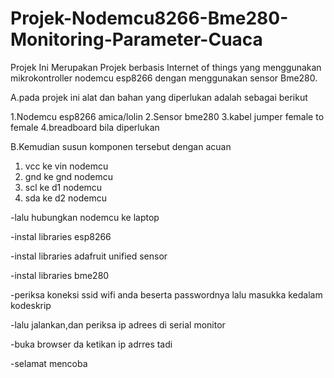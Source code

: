 # Projek-Nodemcu8266-Bme280-Monitoring-Parameter-Cuaca
Projek Ini Merupakan Projek berbasis Internet of things yang menggunakan mikrokontroller nodemcu esp8266 dengan menggunakan sensor Bme280.

A.pada projek ini alat dan bahan yang diperlukan adalah sebagai berikut

1.Nodemcu esp8266 amica/lolin
2.Sensor bme280
3.kabel jumper female to female
4.breadboard bila diperlukan

B.Kemudian susun komponen tersebut dengan acuan
1. vcc ke vin nodemcu
2. gnd ke gnd nodemcu
3. scl ke d1 nodemcu
4. sda ke d2 nodemcu

-lalu hubungkan nodemcu ke laptop 

-instal libraries esp8266

-instal libraries adafruit unified sensor

-instal libraries bme280

-periksa koneksi ssid wifi anda beserta passwordnya lalu masukka kedalam kodeskrip

-lalu jalankan,dan periksa ip adrees di serial monitor

-buka browser da ketikan ip adrres tadi

-selamat mencoba
